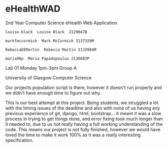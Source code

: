 # eHealthWAD
2nd Year Computer Science eHealth Web Application

	louise-black  Louise Black  2129047B 

	markfmccormick  Mark McCormick 2137329M 

	RebeccaEEMartin  Rebecca Martin 2133904M 

	maria96p  Maria Papadopoulou 2136603P
  
Lab 01 Monday 1pm-3pm Group A
  
University of Glasgow Computer Science

Our projects population script is there, however it doesn't run properly and we didn't have enough time to figure out why. 

This is our best attempt at this project. Being students, we struggled a lot with the timing issues of the deadline and also with none of us having any previous experience of git, django, html, bootstrap... it meant it was a slow process in trying to get things done, and error fixing took much longer than it needed to, due to us not really having a full working understanding of the code. This means our project is not fully finished, however we would have loved the time to make it work 100% as it was a really interesting specification.
